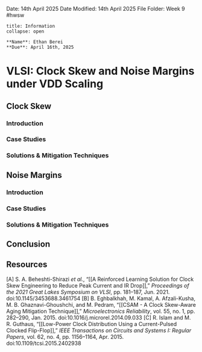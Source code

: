 Date: 14th April 2025
Date Modified: 14th April 2025
File Folder: Week 9
#hwsw

```ad-abstract
title: Information
collapse: open

**Name**: Ethan Berei
**Due**: April 16th, 2025

```

# VLSI: Clock Skew and Noise Margins under VDD Scaling

## Clock Skew

### Introduction

### Case Studies

### Solutions & Mitigation Techniques

## Noise Margins

### Introduction

### Case Studies

### Solutions & Mitigation Techniques

## Conclusion

## Resources

[A] S. A. Beheshti-Shirazi _et al._, “[[A Reinforced Learning Solution for Clock Skew Engineering to Reduce Peak Current and IR Drop]],” _Proceedings of the 2021 Great Lakes Symposium on VLSI_, pp. 181–187, Jun. 2021. doi:10.1145/3453688.3461754
[B] B. Eghbalkhah, M. Kamal, A. Afzali-Kusha, M. B. Ghaznavi-Ghoushchi, and M. Pedram, “[[CSAM - A Clock Skew-Aware Aging Mitigation Technique]],” _Microelectronics Reliability_, vol. 55, no. 1, pp. 282–290, Jan. 2015. doi:10.1016/j.microrel.2014.09.033
[C] R. Islam and M. R. Guthaus, “[[Low-Power Clock Distribution Using a Current-Pulsed Clocked Flip-Flop]],” _IEEE Transactions on Circuits and Systems I: Regular Papers_, vol. 62, no. 4, pp. 1156–1164, Apr. 2015. doi:10.1109/tcsi.2015.2402938









